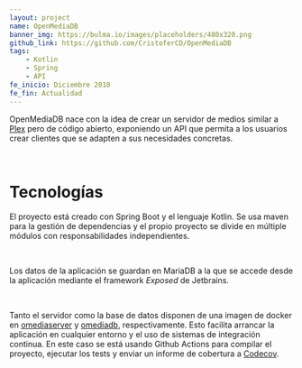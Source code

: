 ```yaml
---
layout: project
name: OpenMediaDB
banner_img: https://bulma.io/images/placeholders/480x320.png
github_link: https://github.com/CristoferCD/OpenMediaDB
tags:
    - Kotlin
    - Spring
    - API
fe_inicio: Diciembre 2018
fe_fin: Actualidad
---
```


OpenMediaDB nace con la idea de crear un servidor de medios similar a [Plex](https://www.plex.tv/) pero de código abierto, exponiendo un API que permita a los usuarios crear clientes que se adapten a sus necesidades concretas.

<br/>

<h1 class="title is-4">Tecnologías</h1>

El proyecto está creado con Spring Boot y el lenguaje Kotlin. Se usa maven para la gestión de dependencias y el propio proyecto se divide en múltiple módulos con responsabilidades independientes.

<br/>

Los datos de la aplicación se guardan en MariaDB a la que se accede desde la aplicación mediante el framework *Exposed* de Jetbrains.

<br/>

Tanto el servidor como la base de datos disponen de una imagen de docker en [omediaserver](https://hub.docker.com/r/cristofercd/omediaserver) y [omediadb](https://hub.docker.com/r/cristofercd/omediadb), respectivamente. Esto facilita arrancar la aplicación en cualquier entorno y el uso de sistemas de integración continua. En este caso se está usando Github Actions para compilar el proyecto, ejecutar los tests y enviar un informe de cobertura a [Codecov](https://codecov.io).
